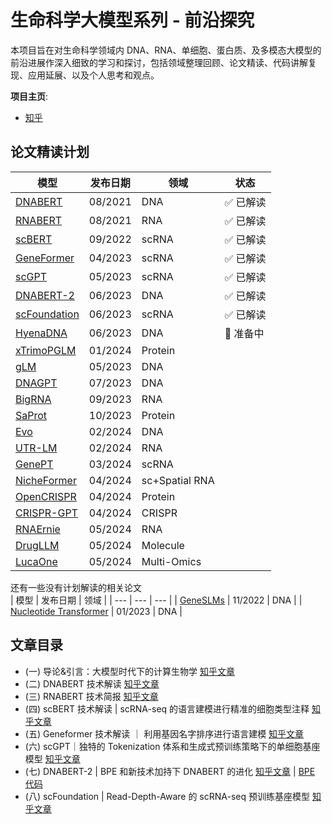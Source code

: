 # 生命科学大模型系列 - 前沿探究

本项目旨在对生命科学领域内 DNA、RNA、单细胞、蛋白质、及多模态大模型的前沿进展作深入细致的学习和探讨，包括领域整理回顾、论文精读、代码讲解复现、应用延展、以及个人思考和观点。  
  
**项目主页**: 
- [知乎](https://www.zhihu.com/column/c_1766789616634736640)


## 论文精读计划

| 模型 | 发布日期 | 领域 | 状态 |
| --- | --- | --- | --- |
| [DNABERT](https://academic.oup.com/bioinformatics/article/37/15/2112/6128680) | 08/2021 | DNA | :white_check_mark: 已解读 |
| [RNABERT](https://academic.oup.com/nargab/article/4/1/lqac012/6534363) | 08/2021 | RNA | :white_check_mark: 已解读 |
| [scBERT](https://www.nature.com/articles/s42256-022-00534-z) | 09/2022 | scRNA | :white_check_mark: 已解读 |
| [GeneFormer](https://www.nature.com/articles/s41586-023-06139-9) | 04/2023 | scRNA | :white_check_mark: 已解读 |
| [scGPT](https://www.nature.com/articles/s41592-024-02201-0) | 05/2023 | scRNA | :white_check_mark: 已解读 |
| [DNABERT-2](https://arxiv.org/abs/2306.15006) | 06/2023 | DNA | :white_check_mark: 已解读 |
| [scFoundation](https://www.biorxiv.org/content/10.1101/2023.05.29.542705v4) | 06/2023 | scRNA | :white_check_mark: 已解读 |
| [HyenaDNA](https://arxiv.org/abs/2306.15794) | 06/2023 | DNA | :black_square_button: 准备中 |
| [xTrimoPGLM](https://arxiv.org/abs/2401.06199) | 01/2024 | Protein |
| [gLM](https://www.nature.com/articles/s41467-024-46947-9) | 05/2023 | DNA |
| [DNAGPT](https://arxiv.org/abs/2307.05628) | 07/2023 | DNA |
| [BigRNA](https://www.biorxiv.org/content/10.1101/2023.09.20.558508v1) | 09/2023 | RNA |
| [SaProt](https://www.biorxiv.org/content/10.1101/2023.10.01.560349v2) | 10/2023 | Protein |
| [Evo](https://www.biorxiv.org/content/10.1101/2024.02.27.582234v2) | 02/2024 | DNA |
| [UTR-LM](https://www.nature.com/articles/s42256-024-00823-9) | 02/2024 | RNA |
| [GenePT](https://www.biorxiv.org/content/10.1101/2023.10.16.562533v2) | 03/2024 | scRNA |
| [NicheFormer](https://www.biorxiv.org/content/10.1101/2024.04.15.589472v1) | 04/2024 | sc+Spatial RNA |
| [OpenCRISPR](https://www.biorxiv.org/content/10.1101/2024.04.22.590591v1) | 04/2024 | Protein |
| [CRISPR-GPT](https://arxiv.org/abs/2404.18021) | 04/2024 | CRISPR |
| [RNAErnie](https://www.nature.com/articles/s42256-024-00836-4) | 05/2024 | RNA |
| [DrugLLM](https://arxiv.org/abs/2405.06690) | 05/2024 | Molecule |
| [LucaOne](https://www.biorxiv.org/content/10.1101/2024.05.10.592927v1) | 05/2024 | Multi-Omics |


还有一些没有计划解读的相关论文  
| 模型 | 发布日期 | 领域 |
| --- | --- | --- |
| [GeneSLMs](https://www.biorxiv.org/content/10.1101/2022.10.10.511571v2) | 11/2022 | DNA |
| [Nucleotide Transformer](https://www.biorxiv.org/content/10.1101/2023.01.11.523679v3) | 01/2023 | DNA |


## 文章目录
- (一) 导论&引言：大模型时代下的计算生物学 [知乎文章](https://zhuanlan.zhihu.com/p/694454155)
- (二) DNABERT 技术解读 [知乎文章](https://zhuanlan.zhihu.com/p/695657992)
- (三) RNABERT 技术简报 [知乎文章](https://zhuanlan.zhihu.com/p/696708056)
- (四) scBERT 技术解读 | scRNA-seq 的语言建模进行精准的细胞类型注释 [知乎文章](https://zhuanlan.zhihu.com/p/698575648)
- (五) Geneformer 技术解读 ｜ 利用基因名字排序进行语言建模 [知乎文章](https://zhuanlan.zhihu.com/p/700679229)
- (六) scGPT｜独特的 Tokenization 体系和生成式预训练策略下的单细胞基座模型 [知乎文章](https://zhuanlan.zhihu.com/p/702698466)
- (七) DNABERT-2 | BPE 和新技术加持下 DNABERT 的进化 [知乎文章](https://zhuanlan.zhihu.com/p/704373114) | [BPE 代码](notebooks/DNABERT2_Tokenizer.ipynb)
- (八) scFoundation | Read-Depth-Aware 的 scRNA-seq 预训练基座模型 [知乎文章](https://zhuanlan.zhihu.com/p/706311907)
